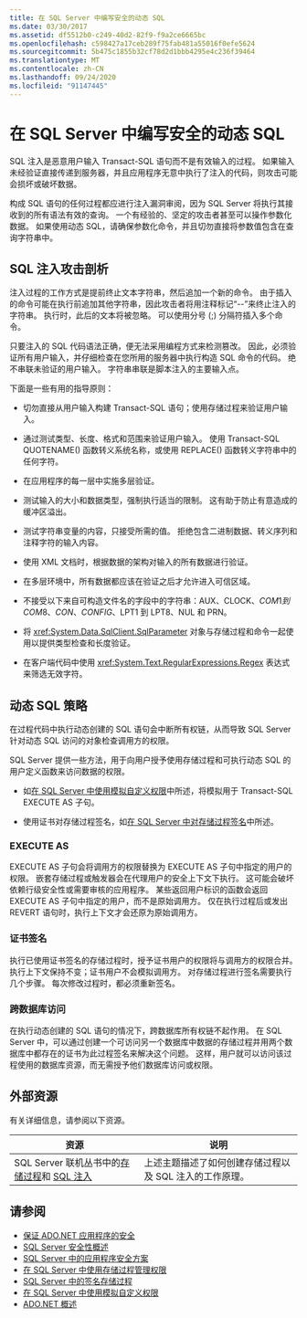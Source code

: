 ```yaml
---
title: 在 SQL Server 中编写安全的动态 SQL
ms.date: 03/30/2017
ms.assetid: df5512b0-c249-40d2-82f9-f9a2ce6665bc
ms.openlocfilehash: c598427a17ceb289f75fab481a55016f0efe5624
ms.sourcegitcommit: 5b475c1855b32cf78d2d1bbb4295e4c236f39464
ms.translationtype: MT
ms.contentlocale: zh-CN
ms.lasthandoff: 09/24/2020
ms.locfileid: "91147445"
---
```

# <a name="writing-secure-dynamic-sql-in-sql-server"></a>在 SQL Server 中编写安全的动态 SQL

SQL 注入是恶意用户输入 Transact-SQL 语句而不是有效输入的过程。 如果输入未经验证直接传递到服务器，并且应用程序无意中执行了注入的代码，则攻击可能会损坏或破坏数据。  
  
 构成 SQL 语句的任何过程都应进行注入漏洞审阅，因为 SQL Server 将执行其接收到的所有语法有效的查询。 一个有经验的、坚定的攻击者甚至可以操作参数化数据。 如果使用动态 SQL，请确保参数化命令，并且切勿直接将参数值包含在查询字符串中。  
  
## <a name="anatomy-of-a-sql-injection-attack"></a>SQL 注入攻击剖析  

 注入过程的工作方式是提前终止文本字符串，然后追加一个新的命令。 由于插入的命令可能在执行前追加其他字符串，因此攻击者将用注释标记“--”来终止注入的字符串。 执行时，此后的文本将被忽略。 可以使用分号 (;) 分隔符插入多个命令。  
  
 只要注入的 SQL 代码语法正确，便无法采用编程方式来检测篡改。 因此，必须验证所有用户输入，并仔细检查在您所用的服务器中执行构造 SQL 命令的代码。 绝不串联未验证的用户输入。 字符串串联是脚本注入的主要输入点。  
  
 下面是一些有用的指导原则：  
  
- 切勿直接从用户输入构建 Transact-SQL 语句；使用存储过程来验证用户输入。  
  
- 通过测试类型、长度、格式和范围来验证用户输入。 使用 Transact-SQL QUOTENAME() 函数转义系统名称，或使用 REPLACE() 函数转义字符串中的任何字符。  
  
- 在应用程序的每一层中实施多层验证。  
  
- 测试输入的大小和数据类型，强制执行适当的限制。 这有助于防止有意造成的缓冲区溢出。  
  
- 测试字符串变量的内容，只接受所需的值。 拒绝包含二进制数据、转义序列和注释字符的输入内容。  
  
- 使用 XML 文档时，根据数据的架构对输入的所有数据进行验证。  
  
- 在多层环境中，所有数据都应该在验证之后才允许进入可信区域。  
  
- 不接受以下来自可构造文件名的字段中的字符串：AUX、CLOCK$、COM1 到 COM8、CON、CONFIG$、LPT1 到 LPT8、NUL 和 PRN。  
  
- 将 <xref:System.Data.SqlClient.SqlParameter> 对象与存储过程和命令一起使用以提供类型检查和长度验证。  
  
- 在客户端代码中使用 <xref:System.Text.RegularExpressions.Regex> 表达式来筛选无效字符。  
  
## <a name="dynamic-sql-strategies"></a>动态 SQL 策略  

 在过程代码中执行动态创建的 SQL 语句会中断所有权链，从而导致 SQL Server 针对动态 SQL 访问的对象检查调用方的权限。  
  
 SQL Server 提供一些方法，用于向用户授予使用存储过程和可执行动态 SQL 的用户定义函数来访问数据的权限。  
  
- 如[在 SQL Server 中使用模拟自定义权限](customizing-permissions-with-impersonation-in-sql-server.md)中所述，将模拟用于 Transact-SQL EXECUTE AS 子句。  
  
- 使用证书对存储过程签名，如[在 SQL Server 中对存储过程签名](signing-stored-procedures-in-sql-server.md)中所述。  
  
### <a name="execute-as"></a>EXECUTE AS  

 EXECUTE AS 子句会将调用方的权限替换为 EXECUTE AS 子句中指定的用户的权限。 嵌套存储过程或触发器会在代理用户的安全上下文下执行。 这可能会破坏依赖行级安全性或需要审核的应用程序。 某些返回用户标识的函数会返回 EXECUTE AS 子句中指定的用户，而不是原始调用方。 仅在执行过程后或发出 REVERT 语句时，执行上下文才会还原为原始调用方。  
  
### <a name="certificate-signing"></a>证书签名  

 执行已使用证书签名的存储过程时，授予证书用户的权限将与调用方的权限合并。 执行上下文保持不变；证书用户不会模拟调用方。 对存储过程进行签名需要执行几个步骤。 每次修改过程时，都必须重新签名。  
  
### <a name="cross-database-access"></a>跨数据库访问  

 在执行动态创建的 SQL 语句的情况下，跨数据库所有权链不起作用。 在 SQL Server 中，可以通过创建一个可访问另一个数据库中数据的存储过程并用两个数据库中都存在的证书为此过程签名来解决这个问题。 这样，用户就可以访问该过程使用的数据库资源，而无需授予他们数据库访问或权限。  
  
## <a name="external-resources"></a>外部资源  

 有关详细信息，请参阅以下资源。  
  
|资源|说明|  
|--------------|-----------------|  
|SQL Server 联机丛书中的[存储过程](/sql/relational-databases/stored-procedures/stored-procedures-database-engine)和 [SQL 注入](/sql/relational-databases/security/sql-injection)|上述主题描述了如何创建存储过程以及 SQL 注入的工作原理。|  
  
## <a name="see-also"></a>请参阅

- [保证 ADO.NET 应用程序的安全](../securing-ado-net-applications.md)
- [SQL Server 安全性概述](overview-of-sql-server-security.md)
- [SQL Server 中的应用程序安全方案](application-security-scenarios-in-sql-server.md)
- [在 SQL Server 中使用存储过程管理权限](managing-permissions-with-stored-procedures-in-sql-server.md)
- [SQL Server 中的签名存储过程](signing-stored-procedures-in-sql-server.md)
- [在 SQL Server 中使用模拟自定义权限](customizing-permissions-with-impersonation-in-sql-server.md)
- [ADO.NET 概述](../ado-net-overview.md)
